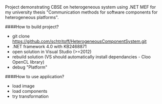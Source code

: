 Project demonstrating CBSE on heterogeneous system using .NET MEF for my university thesis "Communication methods for software components for heterogeneous platforms".

####How to build project?
 - git clone https://github.com/schtritoff/HeterogeneousComponentSystem.git
 - .NET framework 4.0 with KB2468871
 - open solution in Visual Studio (>=2012)
 - rebuild solution (VS should automatically install dependancies - Cloo OpenCL library)
 - debug "Platform"

####How to use application?
 - load image
 - load components
 - try transformation